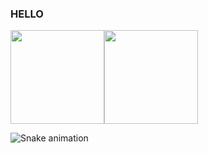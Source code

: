 ### HELLO
<img height="150px" src="https://github-readme-stats.vercel.app/api/top-langs/?username=Erick-hora&layout=compact&langs_count=7&theme=dark"><img height="150pxx" src="https://github-readme-stats.vercel.app/api?username=Erick-hora&show_icons=true&theme=dark"/>

![Snake animation](https://github.com/Erick-hora/Erick-hora/blob/output/github-contribution-grid-snake.svg)




